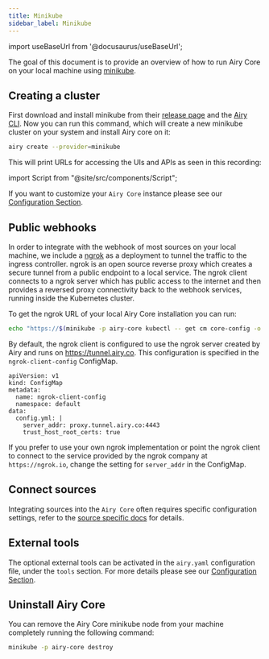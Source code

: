 ```yaml
---
title: Minikube
sidebar_label: Minikube
---
```


import useBaseUrl from '@docusaurus/useBaseUrl';

The goal of this document is to provide an overview of how to run Airy Core on
your local machine using [minikube](https://minikube.sigs.k8s.io/).

## Creating a cluster

First download and install minikube from their [release page](https://github.com/kubernetes/minikube/releases) and the [Airy CLI](cli/installation.md).
Now you can run this command, which will create a new minikube cluster on your system and install Airy core on it:

```bash
airy create --provider=minikube
```

This will print URLs for accessing the UIs and APIs as seen in this recording:

import Script from "@site/src/components/Script";

<Script data-cols="90" id="asciicast-KbVzZDkkDF3Sj5ZHe0X4I3QiG" src="https://asciinema.org/a/KbVzZDkkDF3Sj5ZHe0X4I3QiG.js"></Script>

If you want to customize your `Airy Core` instance please see our [Configuration Section](configuration.md).

## Public webhooks

In order to integrate with the webhook of most sources on your local machine,
we include a [ngrok](https://ngrok.com/) as a deployment to tunnel the traffic to the ingress controller.
ngrok is an open source reverse proxy which
creates a secure tunnel from a public endpoint to a local service. The ngrok
client connects to a ngrok server which has public access to the internet and
then provides a reversed proxy connectivity back to the webhook services,
running inside the Kubernetes cluster.

To get the ngrok URL of your local Airy Core installation you can run:

```sh
echo "https://$(minikube -p airy-core kubectl -- get cm core-config -o jsonpath='{.data.CORE_ID}').tunnel.airy.co"
```

By default, the ngrok client is configured to use the ngrok server created by
Airy and runs on https://tunnel.airy.co. This configuration is specified in
the `ngrok-client-config` ConfigMap.

```
apiVersion: v1
kind: ConfigMap
metadata:
  name: ngrok-client-config
  namespace: default
data:
  config.yml: |
    server_addr: proxy.tunnel.airy.co:4443
    trust_host_root_certs: true
```

If you prefer to use your own ngrok implementation or point the ngrok client to
connect to the service provided by the ngrok company at `https://ngrok.io`,
change the setting for `server_addr` in the ConfigMap.

## Connect sources

Integrating sources into the `Airy Core` often requires specific configuration
settings, refer to the [source specific docs](/sources/introduction.md) for details.

## External tools

The optional external tools can be activated in the `airy.yaml` configuration file, under the `tools` section.
For more details please see our [Configuration Section](configuration.md).

## Uninstall Airy Core

You can remove the Airy Core minikube node from your machine completely running
the following command:

```sh
minikube -p airy-core destroy
```
